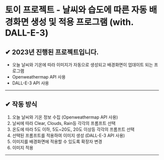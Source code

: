 # 토이 프로젝트 - 날씨와 습도에 따른 자동 배경화면 생성 및 적용 프로그램 (with. DALL-E-3)

## ✔ 2023년 진행된 프로젝트입니다.

- 오늘 날씨와 기온에 따라 이미지가 자동으로 생성되고 배경화면이 업데이트 되는 프로그램
- Openweathermap API 사용
- DALL-E-3 API 사용

----
## ✔ 작동 방식
1. 오늘 날씨와 기온 정보 수집 (Openweathermap API 사용)
2. 날씨에 따라 Clear, Clouds, Rain등 각각의 프롬프트 선택
3. 온도에 따라 5도 이하, 5도~20도, 20도 이상등 각각의 프롬프트 선택
4. 선택된 프롬프트를 적용하여 이미지 생성 (DALL-E-3 API 사용)
5. 이미지를 배경화면에 적용할 수 있도록 확장자 변경
6. 이미지 적용
----


